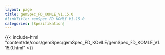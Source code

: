 ```yaml
---
layout: page
title: gemSpec_FD_KOMLE_V1.15.0
#linkTitle: gemSpec_FD_KOMLE_V1.15.0
categories: [Spezifikation]
---
```

{{< include-html "content/de/docs/gemSpec/gemSpec_FD_KOMLE/gemSpec_FD_KOMLE_V1.15.0.html" >}}